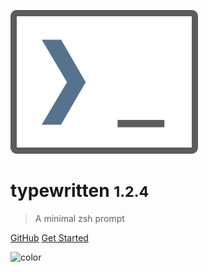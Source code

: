 ![logo](_media/logo.svg)

# typewritten <small>1.2.4</small>

> A minimal zsh prompt

[GitHub](https://github.com/reobin/typewritten)
[Get Started](#main)

![color](#f0f0f0)

